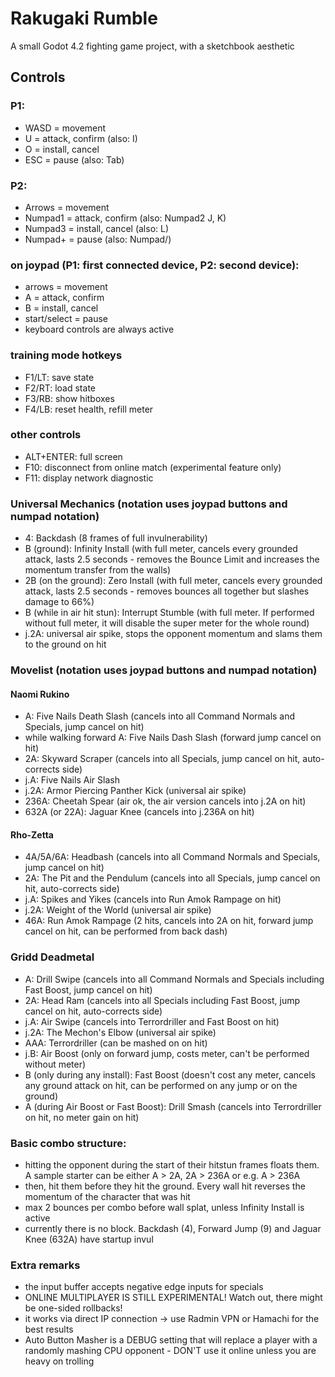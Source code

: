 # Rakugaki Rumble
A small Godot 4.2 fighting game project, with a sketchbook aesthetic

## Controls

### P1:
* WASD = movement
* U = attack, confirm (also: I)
* O = install, cancel
* ESC = pause (also: Tab)

### P2:
* Arrows = movement
* Numpad1 = attack, confirm (also: Numpad2 J, K)
* Numpad3 = install, cancel (also: L)
* Numpad+ = pause (also: Numpad/)

### on joypad (P1: first connected device, P2: second device): 
* arrows = movement
* A = attack, confirm
* B = install, cancel
* start/select = pause
* keyboard controls are always active

### training mode hotkeys
* F1/LT: save state
* F2/RT: load state
* F3/RB: show hitboxes
* F4/LB: reset health, refill meter

### other controls
* ALT+ENTER: full screen
* F10: disconnect from online match (experimental feature only)
* F11: display network diagnostic

### Universal Mechanics (notation uses joypad buttons and numpad notation)
* 4: Backdash (8 frames of full invulnerability)
* B (ground): Infinity Install (with full meter, cancels every grounded attack, lasts 2.5 seconds - removes the Bounce Limit and increases the momentum transfer from the walls)
* 2B (on the ground): Zero Install (with full meter, cancels every grounded attack, lasts 2.5 seconds - removes bounces all together but slashes damage to 66%)
* B (while in air hit stun): Interrupt Stumble (with full meter. If performed without full meter, it will disable the super meter for the whole round) 
* j.2A: universal air spike, stops the opponent momentum and slams them to the ground on hit

### Movelist (notation uses joypad buttons and numpad notation)

#### Naomi Rukino
* A: Five Nails Death Slash (cancels into all Command Normals and Specials, jump cancel on hit)
* while walking forward A: Five Nails Dash Slash (forward jump cancel on hit)
* 2A: Skyward Scraper (cancels into all Specials, jump cancel on hit, auto-corrects side)
* j.A: Five Nails Air Slash
* j.2A: Armor Piercing Panther Kick (universal air spike)
* 236A: Cheetah Spear (air ok, the air version cancels into j.2A on hit)
* 632A (or 22A): Jaguar Knee (cancels into j.236A on hit)

#### Rho-Zetta
* 4A/5A/6A: Headbash (cancels into all Command Normals and Specials, jump cancel on hit)
* 2A: The Pit and the Pendulum (cancels into all Specials, jump cancel on hit, auto-corrects side)
* j.A: Spikes and Yikes (cancels into Run Amok Rampage on hit)
* j.2A: Weight of the World (universal air spike)
* 46A: Run Amok Rampage (2 hits, cancels into 2A on hit, forward jump cancel on hit, can be performed from back dash)

### Gridd Deadmetal
* A: Drill Swipe (cancels into all Command Normals and Specials including Fast Boost, jump cancel on hit)
* 2A: Head Ram (cancels into all Specials including Fast Boost, jump cancel on hit, auto-corrects side)
* j.A: Air Swipe (cancels into Terrordriller and Fast Boost on hit)
* j.2A: The Mechon's Elbow (universal air spike)
* AAA: Terrordriller (can be mashed on on hit)
* j.B: Air Boost (only on forward jump, costs meter, can't be performed without meter)
* B (only during any install): Fast Boost (doesn't cost any meter, cancels any ground attack on hit, can be performed on any jump or on the ground)
* A (during Air Boost or Fast Boost): Drill Smash (cancels into Terrordriller on hit, no meter gain on hit)

### Basic combo structure:
* hitting the opponent during the start of their hitstun frames floats them. A sample starter can be either A > 2A, 2A > 236A or e.g. A > 236A
* then, hit them before they hit the ground. Every wall hit reverses the momentum of the character that was hit 
* max 2 bounces per combo before wall splat, unless Infinity Install is active
* currently there is no block. Backdash (4), Forward Jump (9) and Jaguar Knee (632A) have startup invul

### Extra remarks
* the input buffer accepts negative edge inputs for specials
* ONLINE MULTIPLAYER IS STILL EXPERIMENTAL! Watch out, there might be one-sided rollbacks! 
* it works via direct IP connection -> use Radmin VPN or Hamachi for the best results
* Auto Button Masher is a DEBUG setting that will replace a player with a randomly mashing CPU opponent - DON'T use it online unless you are heavy on trolling

